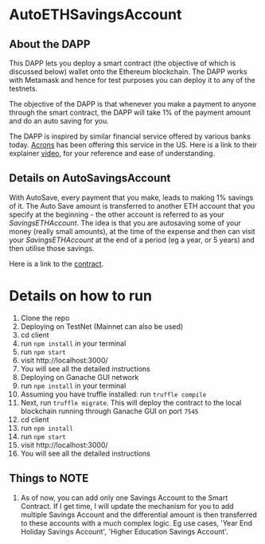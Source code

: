 # AutoETHSavingsAccount

##  About the DAPP

This DAPP lets you deploy a smart contract (the objective of which is discussed below) wallet onto the Ethereum blockchain. The DAPP works with Metamask and hence for test purposes you can deploy it to any of the testnets.

The objective of the DAPP is that whenever you make a payment to anyone through the smart contract, the DAPP will take 1% of the payment amount and do an auto saving for you.

The DAPP is inspired by similar financial service offered by various banks today.   [Acrons](https://www.acorns.com/)  has been offering this service in the US.  Here is a link to their explainer [video](https://assets.acorns.com/videos/Spend+Web/spend_promo_2019_16-9.mp4), for your reference and ease of understanding.

## Details on AutoSavingsAccount

With AutoSave, every payment that you make, leads to making 1% savings of it. The Auto Save amount is transferred to another ETH account that you specify at the beginning - the other account is referred to as your _SavingsETHAccount_. The idea is that you are autosaving some of your money (really small amounts), at the time of the expense and then can visit your _SavingsETHAccount_ at the end of a period (eg a year, or 5 years) and then utilise those savings.

Here is a link to the [contract](https://github.com/amateur-dev/truffle-react-simple-storage-string/blob/master/contracts/AutoETHSavingsAccount.sol).

# Details on how to run

1. Clone the repo
2. Deploying on TestNet (Mainnet can also be used)
  1. cd client
  2. run `npm install` in your terminal
  3. run `npm start`
  4. visit http://localhost:3000/
  5. You will see all the detailed instructions
3. Deploying on Ganache GUI network
  1. run `npm install` in your terminal
  1. Assuming you have truffle installed: run `truffle compile`
  2. Next, run `truffle migrate`.  This will deploy the contract to the local blockchain running through Ganache GUI on port `7545` 
  3. cd client
  4. run `npm install`
  5. run `npm start`
  6. visit http://localhost:3000/
  7. You will see all the detailed instructions

## Things to NOTE

1. As of now, you can add only one Savings Account to the Smart Contract.  If I get time, I will update the mechanism for you to add multiple Savings Account and the differential amount is then transferred to these accounts with a much complex logic.  Eg use cases, 'Year End Holiday Savings Account', 'Higher Education Savings Account'.
